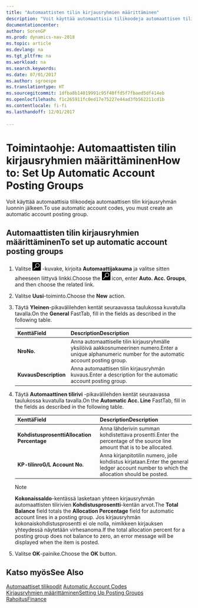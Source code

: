 ```yaml
---
title: "Automaattisten tilin kirjausryhmien määrittäminen"
description: "Voit käyttää automaattisia tilikoodeja automaattisen tilin kirjausryhmän luonnin jälkeen."
documentationcenter: 
author: SorenGP
ms.prod: dynamics-nav-2018
ms.topic: article
ms.devlang: na
ms.tgt_pltfrm: na
ms.workload: na
ms.search.keywords: 
ms.date: 07/01/2017
ms.author: sgroespe
ms.translationtype: HT
ms.sourcegitcommit: 1dfba8b14019991c95f40ffd5f7fbaed5df414eb
ms.openlocfilehash: f1c265911fc0ed17e75227e44ad3fb562211cd1b
ms.contentlocale: fi-fi
ms.lasthandoff: 12/01/2017

---
```

# <a name="how-to-set-up-automatic-account-posting-groups"></a><span data-ttu-id="f10e7-103">Toimintaohje: Automaattisten tilin kirjausryhmien määrittäminen</span><span class="sxs-lookup"><span data-stu-id="f10e7-103">How to: Set Up Automatic Account Posting Groups</span></span>
<span data-ttu-id="f10e7-104">Voit käyttää automaattisia tilikoodeja automaattisen tilin kirjausryhmän luonnin jälkeen.</span><span class="sxs-lookup"><span data-stu-id="f10e7-104">To use automatic account codes, you must create an automatic account posting group.</span></span>  

## <a name="to-set-up-automatic-account-posting-groups"></a><span data-ttu-id="f10e7-105">Automaattisten tilin kirjausryhmien määrittäminen</span><span class="sxs-lookup"><span data-stu-id="f10e7-105">To set up automatic account posting groups</span></span>  

1.  <span data-ttu-id="f10e7-106">Valitse ![Etsi sivu tai raportti -kuvake](../../media/ui-search/search_small.png "Etsi sivu tai raportti -kuvake") -kuvake, kirjoita **Automaattijakauma** ja valitse sitten aiheeseen liittyvä linkki.</span><span class="sxs-lookup"><span data-stu-id="f10e7-106">Choose the ![Search for Page or Report](../../media/ui-search/search_small.png "Search for Page or Report icon") icon, enter **Auto. Acc. Groups**, and then choose the related link.</span></span>  
2.  <span data-ttu-id="f10e7-107">Valitse **Uusi**-toiminto.</span><span class="sxs-lookup"><span data-stu-id="f10e7-107">Choose the **New** action.</span></span>  
3.  <span data-ttu-id="f10e7-108">Täytä **Yleinen**-pikavälilehden kentät seuraavassa taulukossa kuvatulla tavalla.</span><span class="sxs-lookup"><span data-stu-id="f10e7-108">On the **General** FastTab, fill in the fields as described in the following table.</span></span>  

    |<span data-ttu-id="f10e7-109">Kenttä</span><span class="sxs-lookup"><span data-stu-id="f10e7-109">Field</span></span>|<span data-ttu-id="f10e7-110">Description</span><span class="sxs-lookup"><span data-stu-id="f10e7-110">Description</span></span>|  
    |-----------|-----------------|  
    |<span data-ttu-id="f10e7-111">**Nro**</span><span class="sxs-lookup"><span data-stu-id="f10e7-111">**No.**</span></span>|<span data-ttu-id="f10e7-112">Anna automaattiselle tilin kirjausryhmälle yksilöivä aakkosnumeerinen numero.</span><span class="sxs-lookup"><span data-stu-id="f10e7-112">Enter a unique alphanumeric number for the automatic account posting group.</span></span>|  
    |<span data-ttu-id="f10e7-113">**Kuvaus**</span><span class="sxs-lookup"><span data-stu-id="f10e7-113">**Description**</span></span>|<span data-ttu-id="f10e7-114">Anna automaattisen tilin kirjausryhmän kuvaus.</span><span class="sxs-lookup"><span data-stu-id="f10e7-114">Enter a description for the automatic account posting group.</span></span>|  

4.  <span data-ttu-id="f10e7-115">Täytä **Automaattinen tilirivi** -pikavälilehden kentät seuraavassa taulukossa kuvatulla tavalla.</span><span class="sxs-lookup"><span data-stu-id="f10e7-115">On the **Automatic Acc. Line** FastTab, fill in the fields as described in the following table.</span></span>  

    |<span data-ttu-id="f10e7-116">Kenttä</span><span class="sxs-lookup"><span data-stu-id="f10e7-116">Field</span></span>|<span data-ttu-id="f10e7-117">Description</span><span class="sxs-lookup"><span data-stu-id="f10e7-117">Description</span></span>|  
    |-----------|-----------------|  
    |<span data-ttu-id="f10e7-118">**Kohdistusprosentti**</span><span class="sxs-lookup"><span data-stu-id="f10e7-118">**Allocation Percentage**</span></span>|<span data-ttu-id="f10e7-119">Anna lähderivin summan kohdistettava prosentti.</span><span class="sxs-lookup"><span data-stu-id="f10e7-119">Enter the percentage of the source line amount that is to be allocated.</span></span>|  
    |<span data-ttu-id="f10e7-120">**KP-tilinro**</span><span class="sxs-lookup"><span data-stu-id="f10e7-120">**G/L Account No.**</span></span>|<span data-ttu-id="f10e7-121">Anna kirjanpitotilin numero, jolle kohdistus kirjataan.</span><span class="sxs-lookup"><span data-stu-id="f10e7-121">Enter the general ledger account number to which the allocation should be posted.</span></span>|  

    > [!NOTE]  
    >  <span data-ttu-id="f10e7-122">**Kokonaissaldo**-kentässä lasketaan yhteen kirjausryhmän automaattisten tilirivien **Kohdistusprosentti**-kentän arvot.</span><span class="sxs-lookup"><span data-stu-id="f10e7-122">The **Total Balance** field totals the **Allocation Percentage** field for automatic account lines in a posting group.</span></span> <span data-ttu-id="f10e7-123">Jos kirjausryhmän kokonaiskohdistusprosentti ei ole nolla, nimikkeen kirjauksen yhteydessä näytetään virhesanoma.</span><span class="sxs-lookup"><span data-stu-id="f10e7-123">If the total allocation percent for a posting group does not balance to zero, an error message will be displayed when the item is posted.</span></span>  

5.  <span data-ttu-id="f10e7-124">Valitse **OK**-painike.</span><span class="sxs-lookup"><span data-stu-id="f10e7-124">Choose the **OK** button.</span></span>  

## <a name="see-also"></a><span data-ttu-id="f10e7-125">Katso myös</span><span class="sxs-lookup"><span data-stu-id="f10e7-125">See Also</span></span>  
 <span data-ttu-id="f10e7-126">[Automaattiset tilikoodit](automatic-account-codes.md) </span><span class="sxs-lookup"><span data-stu-id="f10e7-126">[Automatic Account Codes](automatic-account-codes.md) </span></span>  
 [<span data-ttu-id="f10e7-127">Kirjausryhmien määrittäminen</span><span class="sxs-lookup"><span data-stu-id="f10e7-127">Setting Up Posting Groups</span></span>](../../finance-posting-groups.md)  
 [<span data-ttu-id="f10e7-128">Rahoitus</span><span class="sxs-lookup"><span data-stu-id="f10e7-128">Finance</span></span>](../../finance.md)


